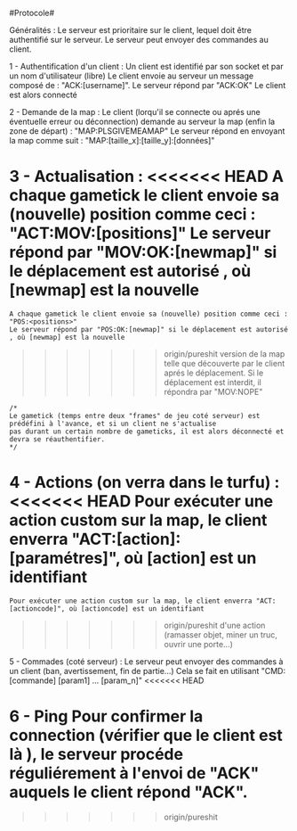 #Protocole# 

Généralités :
    Le serveur est prioritaire sur le client, lequel doit être authentifié sur le serveur.
    Le serveur peut envoyer des commandes au client.

1 - Authentification d'un client :
    Un client est identifié par son socket et par un nom d'utilisateur (libre)
    Le client envoie au serveur un message composé de : "ACK:[username]".
    Le serveur répond par "ACK:OK"
    Le client est alors connecté

2 - Demande de la map :
    Le client (lorqu'il se connecte ou aprés une éventuelle erreur ou déconnection) demande au
    serveur la map (enfin la zone de départ) : "MAP:PLSGIVEMEAMAP"
    Le serveur répond en envoyant la map comme suit : "MAP:[taille_x]:[taille_y]:[données]"

3 - Actualisation :
<<<<<<< HEAD
    A chaque gametick le client envoie sa (nouvelle) position comme ceci : "ACT:MOV:[positions]"
    Le serveur répond par "MOV:OK:[newmap]" si le déplacement est autorisé , où [newmap] est la nouvelle
=======
    A chaque gametick le client envoie sa (nouvelle) position comme ceci : "POS:<positions>"
    Le serveur répond par "POS:OK:[newmap]" si le déplacement est autorisé , où [newmap] est la nouvelle
>>>>>>> origin/pureshit
    version de la map telle que découverte par le client aprés le déplacement.
    Si le déplacement est interdit, il répondra par "MOV:NOPE"

    /*
    Le gametick (temps entre deux "frames" de jeu coté serveur) est prédéfini à l'avance, et si un client ne s'actualise
    pas durant un certain nombre de gameticks, il est alors déconnecté et devra se réauthentifier.
    */

4 - Actions (on verra dans le turfu) :
<<<<<<< HEAD
    Pour exécuter une action custom sur la map, le client enverra "ACT:[action]:[paramétres]", où [action] est un identifiant
=======
    Pour exécuter une action custom sur la map, le client enverra "ACT:[actioncode]", où [actioncode] est un identifiant
>>>>>>> origin/pureshit
    d'une action (ramasser objet, miner un truc, ouvrir une porte...)

5 - Commades (coté serveur) :
    Le serveur peut envoyer des commandes à un client (ban, avertissement, fin de partie...)
    Cela se fait en utilisant "CMD:[commande] [param1] ... [param_n]"
<<<<<<< HEAD

6 - Ping
    Pour confirmer la connection (vérifier que le client est là ), le serveur procéde réguliérement à l'envoi de "ACK" auquels le
    client répond "ACK".
=======
>>>>>>> origin/pureshit
